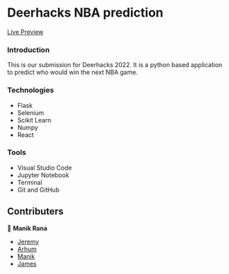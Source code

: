 # Deerhacks NBA prediction

[Live Preview](https://deerhacks-landing-page.vercel.app/)

### Introduction

This is our submission for Deerhacks 2022. It is a python based application to predict who would win the next NBA game.

### Technologies

* Flask
* Selenium
* Scikit Learn
* Numpy
* React

### Tools

* Visual Studio Code
* Jupyter Notebook
* Terminal
* Git and GitHub

## Contributers

👤 **Manik Rana**
* [Jeremy](https://github.com/Canadiak)
* [Arhum](https://github.com/ArhumAhmad)
* [Manik](https://github.com/Maniktherana)
* [James](https://github.com/jameskimdev)
